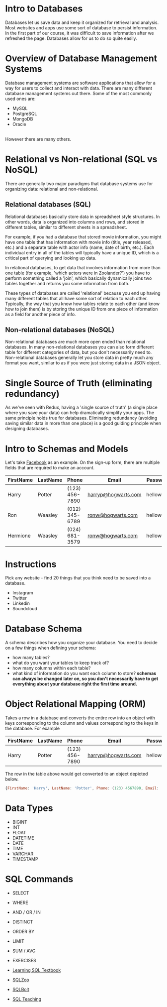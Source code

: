 # Intro to Databases

Databases let us save data and keep it organized for retrieval and analysis. Most websites and apps use some sort of database to persist information. In the first part of our course, it was difficult to save information after we refreshed the page. Databases allow for us to do so quite easily.

# Overview of Database Management Systems
Database management systems are software applications that allow for a way for users to collect and interact with data. There are many different database management systems out there. Some of the most commonly used ones are:
* MySQL
* PostgreSQL
* MongoDB
* Oracle
<br/>
However there are many others.

# Relational vs Non-relational (SQL vs NoSQL)
There are generally two major paradigms that database systems use for organizing data: relational and non-relational.

## Relational databases (SQL)
Relational databases basically store data in spreadsheet style structures. In other words, data is organized into columns and rows, and stored in different tables, similar to different sheets in a spreadsheet.

For example, if you had a database that stored movie information, you might have one table that has information with movie info (title, year released, etc.) and a separate table with actor info (name, date of birth, etc.). Each individual entry in all of the tables will typically have a unique ID, which is a critical part of querying and looking up data.  

In relational databases, to get data that involves information from more than one table (for example, 'which actors were in Zoolander?') you have to perform something called a 'join', which basically dynamically joins two tables together and returns you some information from both.

These types of databases are called 'relational' because you end up having many different tables that all have some sort of relation to each other. Typically, the way that you know how tables relate to each other (and know how to join them) is by storing the unique ID from one piece of information as a field for another piece of info.

## Non-relational databases (NoSQL)
Non-relational databases are much more open ended than relational databases. In many non-relational databases you can also form different table for different categories of data, but you don't necessarily need to. Non-relational databases generally let you store data in pretty much any format you want, similar to as if you were just storing data in a JSON object.

# Single Source of Truth (eliminating redundancy)
As we've seen with Redux, having a 'single source of truth' (a single place where you save your data) can help dramatically simplify your apps. The same principle holds true for databases. Eliminating redundancy (avoiding saving similar data in more than one place) is a good guiding principle when designing databases.

# Intro to Schemas and Models
Let's take [Facebook](https://www.facebook.com/) as an example. On the sign-up form, there are multiple fields that are required to make an account.

FirstName | LastName | Phone | Email | Password | Birthday | Gender
----------|----------|-------|-------|----------|----------|-------
Harry     | Potter   |(123) 456-7890 | harryp@hogwarts.com | helloworld | 02291980 | Male
Ron       | Weasley  |(012) 345-6789 | ronw@hogwarts.com   | helloworld | 03151990 | Male
Hermione  | Weasley  |(024) 681-3579 | ronw@hogwarts.com   | helloworld | 03151990 | Female

# Instructions
Pick any website - find 20 things that you think need to be saved into a database.
* Instagram  
* Twitter
* Linkedin
* Soundcloud


# Database Schema
A schema describes how you organize your database. You need to decide on a few things when defining your schema:
* how many tables?
* what do you want your tables to keep track of?
* how many columns within each table?
* what kind of information do you want each column to store?
**schemas can always be changed later on, so you don't necessarily have to get everything about your database right the first time around.**

# Object Relational Mapping (ORM)
Takes a row in a database and converts the entire row into an object with keys corresponding to the column and values corresponding to the keys in the database. For example

FirstName | LastName | Phone | Email | Password | Birthday | Gender
----------|----------|-------|-------|----------|----------|-------
Harry     | Potter   |(123) 456-7890 | harryp@hogwarts.com | helloworld | 02291980 | Male

The row in the table above would get converted to an object depicted below.

```js
{FirstName: 'Harry', LastName: 'Potter', Phone: (123) 4567890, Email: 'harryp@hogwarts.com', Password: 'helloworld', Birthday: 02291980, Gender: 'Male'}
```

# Data Types
* BIGINT
* INT
* FLOAT
* DATETIME
* DATE
* TIME
* VARCHAR
* TIMESTAMP

# SQL Commands
* SELECT
* WHERE
* AND / OR / IN
* DISTINCT
* ORDER BY
* LIMIT
* SUM / AVG  

* EXERCISES
* [Learning SQL Textbook](http://www.r-5.org/files/books/computers/languages/sql/mysql/Alan_Beaulieu-Learning_SQL-EN.pdf)
* [SQLZoo](http://sqlzoo.net/)
* [SQLBolt](https://sqlbolt.com/)
* [SQL Teaching](https://www.sqlteaching.com/)
